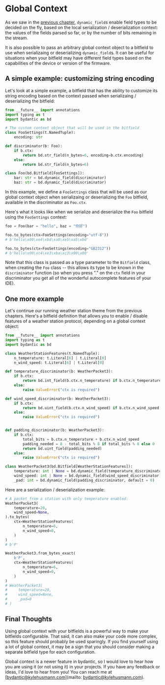 # Global Context

As we saw in the [previous chapter](complex-data-structures), `dynamic_field`s
enable field types to be decided on the fly, based on the local serialization /
deserialization context: the values of the fields parsed so far, or by the
number of bits remaining in the stream.

It is also possible to pass an arbitrary global context object to a bitfield to
use when serializaing or deserializing `dynamic_field`s. It can be useful for
situations when your bitfield may have different field types based on the
capabilities of the device or version of the firmware.

## A simple example: customizing string encoding

Let's look at a simple example, a bitfield that has the ability to customize its
string encoding based on the context passed when serializaing / deserializing
the bitfield:

```python
from __future__ import annotations
import typing as t
import bydantic as bd

# The custom context object that will be used in the bitfield
class FooSettings(t.NamedTuple):
    encoding: str

def discriminator(b: Foo):
    if b.ctx:
        return bd.str_field(n_bytes=6, encoding=b.ctx.encoding)
    else:
        return bd.str_field(n_bytes=6)

class Foo(bd.Bitfield[FooSettings]):
    bar: str = bd.dynamic_field(discriminator)
    baz: str = bd.dynamic_field(discriminator)
```

In this example, we define a `FooSettings` class that will be used as our global
context object when serializaing or deserializing the `Foo` bitfield, available
in the discriminator as `Foo.ctx`.

Here's what it looks like when we serialize and deserialize the `Foo` bitfield
using the `FooSettings` context:

```python
foo = Foo(bar = "hello", baz = "你好")

foo.to_bytes(ctx=FooSettings(encoding="utf-8"))
# b'hello\x00\xe4\xbd\xa0\xe5\xa5\xbd'

foo.to_bytes(ctx=FooSettings(encoding="GB2312"))
# b'hello\x00\xc4\xe3\xba\xc3\x00\x00'
```

Note that this class is passed as a type parameter to the `Bitfield` class, when
creating the `Foo` class -- this allows its type to be known in the
`discriminator` function (so when you press "." on the `ctx` field in your
discriminator you get all of the wonderful autocomplete features of your IDE).

## One more example

Let's continue our running weather station theme from the previous chapters.
Here's a bitfield definition that allows you to enable / disable features of a
weather station protocol, depending on a global context object:

```python
from __future__ import annotations
import typing as t
import bydantic as bd

class WeatherStationFeatures(t.NamedTuple):
    n_temperature: t.Literal[6] | t.Literal[0]
    n_wind_speed: t.Literal[6] | t.Literal[0]

def temperature_discriminator(b: WeatherPacket3):
    if b.ctx:
        return bd.int_field(b.ctx.n_temperature) if b.ctx.n_temperature else None
    else:
        raise ValueError("ctx is required")

def wind_speed_discriminator(b: WeatherPacket3):
    if b.ctx:
        return bd.uint_field(b.ctx.n_wind_speed) if b.ctx.n_wind_speed else None
    else:
        raise ValueError("ctx is required")


def padding_discriminator(b: WeatherPacket3):
    if b.ctx:
        total_bits = b.ctx.n_temperature + b.ctx.n_wind_speed
        padding_needed = 8 - total_bits % 8 if total_bits % 8 else 0
        return bd.uint_field(padding_needed)
    else:
        raise ValueError("ctx is required")

class WeatherPacket3(bd.Bitfield[WeatherStationFeatures]):
    temperature: int | None = bd.dynamic_field(temperature_discriminator)
    wind_speed: int | None = bd.dynamic_field(wind_speed_discriminator)
    _pad: int = bd.dynamic_field(padding_discriminator, default = 0)
```

Here are a serialization / deserialization example:

```python
# A packet from a station with only temperature enabled:
WeatherPacket3(
    temperature=20,
    wind_speed=None,
).to_bytes(
    ctx=WeatherStationFeatures(
        n_temperature=6,
        n_wind_speed=0,
    )
)
# b'P'

WeatherPacket3.from_bytes_exact(
    b'P',
    ctx=WeatherStationFeatures(
        n_temperature=6,
        n_wind_speed=0,
    )
)
# WeatherPacket3(
#     temperature=20,
#     wind_speed=None,
#     _pad=0
# )
```

## Final Thoughts

Using global context with your bitfields is a powerful way to make your
bitfields configurable. That said, it can also make your code more complex, so
this feature should probably be used sparingly. If you find yourself using a lot
of global context, it may be a sign that you should consider making a separate
bitfield type for each configuration.

Global context is a newer feature in bydantic, so I would love to hear how you
are using it (or not using it) in your projects. If you have any feedback or
ideas, I'd love to hear from you! You can reach me at
[bydantic@kylehusmann.com](mailto: bydantic@kylehusmann.com).
